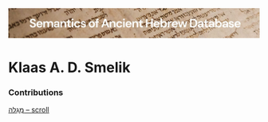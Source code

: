 <html><body><img id="banner" src="../../images/banners/banner.png" alt="banner" /></body></html>

# **Klaas A. D. Smelik**


### Contributions
[מְגִלָּה – scroll](../words/mgillah.md)<br>